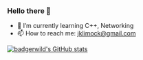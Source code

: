 ### Hello there 👋

- 🌱 I’m currently learning C++, Networking
- 📫 How to reach me: jklimock@gmail.com


[![badgerwild's GitHub stats](https://github-readme-stats.vercel.app/api?username=badgerwild)](https://github.com/anuraghazra/github-readme-stats)

<!--
**badgerwild/badgerwild** is a ✨ _special_ ✨ repository because its `README.md` (this file) appears on your GitHub profile.

Here are some ideas to get you started:

- 🔭 I’m currently working on ...
- 🌱 I’m currently learning C++
- 👯 I’m looking to collaborate on ...
- 🤔 I’m looking for help with ...
- 💬 Ask me about ...
- 📫 How to reach me: jklimock@gmail.com.
- 😄 Pronouns: ...
- ⚡ Fun fact: ...
-->
